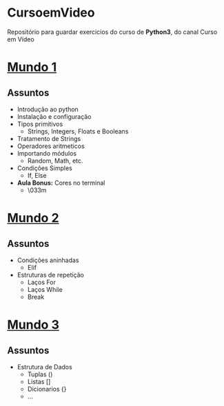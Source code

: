 # CursoemVideo
 Repositório para guardar exercicios do curso de **Python3**, do canal Curso em Vídeo 

# [Mundo 1](https://www.cursoemvideo.com/course/python-3-mundo-1/)
## Assuntos
- Introdução ao python
- Instalação e configuração 
- Tipos primitivos
   - Strings, Integers, Floats e Booleans
- Tratamento de Strings
- Operadores aritmeticos
- Importando módulos
   - Random, Math, etc.
- Condiçôes Simples 
   - If, Else
- **Aula Bonus:** Cores no terminal
   - \033m
# [Mundo 2](https://www.cursoemvideo.com/course/python-3-mundo-2/)
## Assuntos 
- Condições aninhadas
   - Elif
- Estruturas de repetição
  - Laços For
  - Laços While 
  - Break

# [Mundo 3](https://www.cursoemvideo.com/course/python-3-mundo-3/)
## Assuntos 
- Estrutura de Dados
   - Tuplas ()
   - Listas []
   - Dicionarios {}
   - ...
